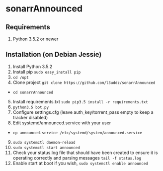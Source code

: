 # sonarrAnnounced

## Requirements
1) Python 3.5.2 or newer

## Installation (on Debian Jessie)
1. Install Python 3.5.2
2. Install pip `sudo easy_install pip`
3. `cd /opt`
4. Clone project `git clone https://github.com/l3uddz/sonarrAnnounced`
- `cd sonarrAnnounced`
5. Install requirements.txt `sudo pip3.5 install -r requirements.txt`
6. `python3.5 bot.py`
7. Configure settings.cfg (leave auth_key/torrent_pass empty to keep a tracker disabled)
8. Edit systemd/announced.service with your user
- `cp announced.service /etc/systemd/system/announced.service`
9. `sudo systemctl daemon-reload`
10. `sudo systemctl start announced`
11. Check your status.log file that should have been created to ensure it is operating correctly and parsing messages `tail -f status.log`
12. Enable start at boot if you wish, `sudo systemctl enable announced`
